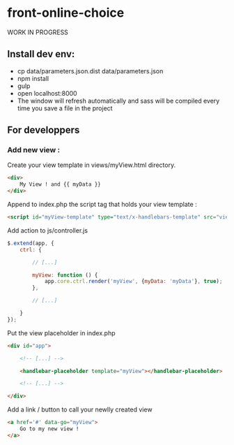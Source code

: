 # front-online-choice

WORK IN PROGRESS

## Install dev env:

-   cp data/parameters.json.dist data/parameters.json
-   npm install
-   gulp
-   open localhost:8000
-   The window will refresh automatically and sass will be compiled every time you save a file in the project

## For developpers

### Add new view :

Create your view template in views/myView.html directory.

```html
<div>
    My View ! and {{ myData }}
</div>
```

Append to index.php the script tag that holds your view template :

```html
<script id="myView-template" type="text/x-handlebars-template" src="views/myView.html"></script>
```

Add action to js/controller.js

```js
$.extend(app, {
    ctrl: {

        // [...]

        myView: function () {
            app.core.ctrl.render('myView', {myData: 'myData'}, true);
        },

        // [...]

    }
});
```

Put the view placeholder in index.php

```html
<div id="app">

    <!-- [...] -->

    <handlebar-placeholder template="myView"></handlebar-placeholder>

    <!-- [...] -->

</div>
```

Add a link / button to call your newlly created view

```html
<a href='#' data-go="myView">
    Go to my new view !
</a>
```
